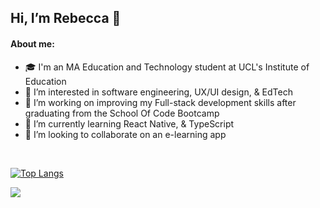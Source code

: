 ## Hi, I’m Rebecca 👋

#### About me:

- 🎓 I'm an MA Education and Technology student at UCL's Institute of Education
- 👀 I’m interested in software engineering, UX/UI design, & EdTech
- 🌱 I’m working on improving my Full-stack development skills after graduating from the School Of Code Bootcamp
- 🧠 I’m currently learning React Native, & TypeScript
- 💞️ I’m looking to collaborate on an e-learning app

<br>

[![Top Langs](https://github-readme-stats.vercel.app/api/top-langs/?username=rebeccatuffnell&layout=compact&langs_count=8&count-private=true)](https://github.com/anuraghazra/github-readme-stats)

![](https://komarev.com/ghpvc/?username=your-github-username&color=blue)
